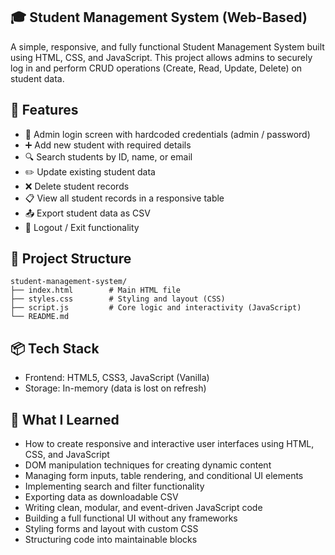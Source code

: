 ## 🎓 Student Management System (Web-Based)
A simple, responsive, and fully functional Student Management System built using HTML, CSS, and JavaScript. This project allows admins to securely log in and perform CRUD operations (Create, Read, Update, Delete) on student data.

## 🚀 Features
-  🔐 Admin login screen with hardcoded credentials (admin / password)
- ➕ Add new student with required details
- 🔍 Search students by ID, name, or email
- ✏️ Update existing student data
- ❌ Delete student records
- 📋 View all student records in a responsive table
- 📤 Export student data as CSV
- 🔁 Logout / Exit functionality

## 🧩 Project Structure

```
student-management-system/
├── index.html        # Main HTML file
├── styles.css        # Styling and layout (CSS)
├── script.js         # Core logic and interactivity (JavaScript)
└── README.md     
```
## 📦 Tech Stack

- Frontend: HTML5, CSS3, JavaScript (Vanilla)
-  Storage: In-memory (data is lost on refresh)

## 🧠 What I Learned

- How to create responsive and interactive user interfaces using HTML, CSS, and JavaScript
- DOM manipulation techniques for creating dynamic content
- Managing form inputs, table rendering, and conditional UI elements
- Implementing search and filter functionality
- Exporting data as downloadable CSV
- Writing clean, modular, and event-driven JavaScript code
- Building a full functional UI without any frameworks
- Styling forms and layout with custom CSS
- Structuring code into maintainable blocks
